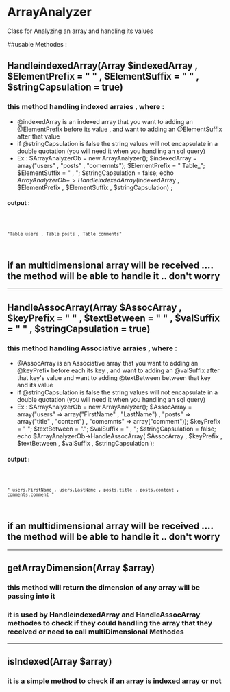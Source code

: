 # ArrayAnalyzer
Class for Analyzing an array and handling its values

##usable Methodes :

## HandleindexedArray(Array $indexedArray , $ElementPrefix = " " , $ElementSuffix = " " ,  $stringCapsulation = true) 
### this method handling indexed arraies ,  where  : 
- @indexedArray is an indexed array that you want to adding an @ElementPrefix before its value , and want to adding an @ElementSuffix after that value
- if @stringCapsulation is false the string values will not encapsulate in a double quotation (you will need it when you handling an sql query)
- Ex :
 $ArrayAnalyzerOb = new ArrayAnalyzer();
 $indexedArray = array("users" , "posts" , "comemnts");
  $ElementPrefix = " Table_";
  $ElementSuffix = " , ";
  $stringCapsulation = false;
 echo $ArrayAnalyzerOb->HandleindexedArray($indexedArray , $ElementPrefix  , $ElementSuffix  ,  $stringCapsulation) ;
 #### output : 
 <code>

    "Table_users , Table_posts , Table_comments"


</code>


## if an multidimensional array will be received .... the method will be able to handle it .. don't worry

<hr>


## HandleAssocArray(Array $AssocArray ,   $keyPrefix = " " , $textBetween = " " , $valSuffix = " " , $stringCapsulation = true)
### this method handling  Associative arraies ,  where  : 
- @AssocArray is an Associative array that you want to adding an @keyPrefix before each its key , and want to adding an @valSuffix after that key's value
  and want to adding @textBetween between that key and its value
- if @stringCapsulation is false the string values will not encapsulate in a double quotation (you will need it when you handling an sql query)
- Ex :
 $ArrayAnalyzerOb = new ArrayAnalyzer();
 $AssocArray = array("users" => array("FirstName" , "LastName") , "posts" => array("title" , "content") , "comemnts" => array("comment"));
  $keyPrefix = " ";
  $textBetween = ".";
  $valSuffix = " , ";
  $stringCapsulation = false;
 echo $ArrayAnalyzerOb->HandleAssocArray( $AssocArray ,   $keyPrefix , $textBetween  , $valSuffix  , $stringCapsulation  );
 #### output : 
 <code>

  
  
    " users.FirstName , users.LastName , posts.title , posts.content , comments.comment "


</code>

## if an multidimensional array will be received .... the method will be able to handle it .. don't worry

<hr>

## getArrayDimension(Array $array)
### this method will return the dimension of any array will be passing into it
### it is used by HandleindexedArray and HandleAssocArray methodes to check if they could handling the array that they received or need to call multiDimensional Methodes


<hr>

## isIndexed(Array $array)
### it is a simple method to check if an array is indexed array or not
